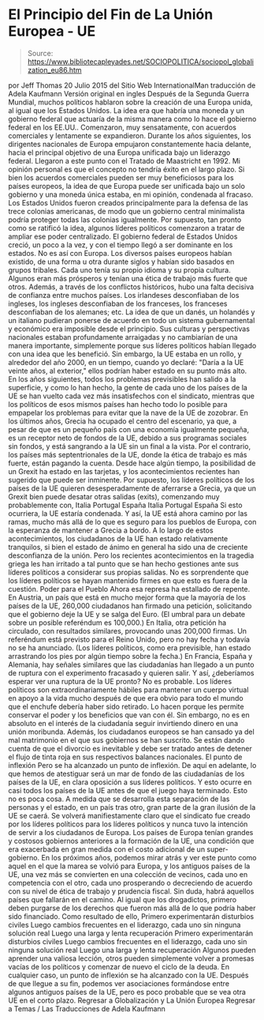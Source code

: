 # El Principio del Fin de La Unión Europea - UE

> Source: https://www.bibliotecapleyades.net/SOCIOPOLITICA/sociopol_globalization_eu86.htm

por Jeff Thomas 20 Julio 2015
del Sitio Web InternationalMan
traducción de Adela Kaufmann Versión original en ingles
Después de la Segunda Guerra Mundial, muchos políticos hablaron sobre la creación de una Europa unida, al igual que los Estados Unidos.
La idea era que habría una moneda y un gobierno federal que actuaría de la misma manera como lo hace el gobierno federal en los EE.UU.. Comenzaron, muy sensatamente, con acuerdos comerciales y lentamente se expandieron.
Durante los años siguientes, los dirigentes nacionales de Europa empujaron constantemente hacia delante, hacia el principal objetivo de una Europa unificada bajo un liderazgo federal. Llegaron a este punto con el Tratado de Maastricht en 1992. Mi opinión personal es que el concepto no tendría éxito en el largo plazo. Si bien los acuerdos comerciales pueden ser muy beneficiosos para los países europeos, la idea de que Europa puede ser unificada bajo un solo gobierno y una moneda única estaba, en mi opinión, condenada al fracaso.
Los Estados Unidos fueron creados principalmente para la defensa de las trece colonias americanas, de modo que un gobierno central minimalista podría proteger todas las colonias igualmente. Por supuesto, tan pronto como se ratificó la idea, algunos líderes políticos comenzaron a tratar de ampliar ese poder centralizado.
El gobierno federal de Estados Unidos creció, un poco a la vez, y con el tiempo llegó a ser dominante en los estados.
No es así con Europa. Los diversos países europeos habían existido, de una forma u otra durante siglos y habían sido basados en grupos tribales. Cada uno tenía su propio idioma y su propia cultura. Algunos eran más prósperos y tenían una ética de trabajo más fuerte que otros. Además, a través de los conflictos históricos, hubo una falta decisiva de confianza entre muchos países. Los irlandeses desconfiaban de los ingleses, los ingleses desconfiaban de los franceses, los franceses desconfiaban de los alemanes; etc.
La idea de que un danés, un holandés y un italiano pudieran ponerse de acuerdo en todo un sistema gubernamental y económico era imposible desde el principio. Sus culturas y perspectivas nacionales estaban profundamente arraigadas y no cambiarían de una manera importante, simplemente porque sus líderes políticos habían llegado con una idea que les benefició.
Sin embargo, la UE estaba en un rollo, y alrededor del año 2000, en un tiempo, cuando yo declaré: "Daría a la UE veinte años, al exterior," ellos podrían haber estado en su punto más alto.
En los años siguientes, todos los problemas previsibles han salido a la superficie, y como lo han hecho, la gente de cada uno de los países de la UE se han vuelto cada vez más insatisfechos con el sindicato, mientras que los políticos de esos mismos países han hecho todo lo posible para empapelar los problemas para evitar que la nave de la UE de zozobrar.
En los últimos años, Grecia ha ocupado el centro del escenario, ya que, a pesar de que es un pequeño país con una economía igualmente pequeña, es un receptor neto de fondos de la UE, debido a sus programas sociales sin fondos, y está sangrando a la UE sin un final a la vista.
Por el contrario, los países más septentrionales de la UE, donde la ética de trabajo es más fuerte, están pagando la cuenta. Desde hace algún tiempo, la posibilidad de un Grexit ha estado en las tarjetas, y los acontecimientos recientes han sugerido que puede ser inminente. Por supuesto, los líderes políticos de los países de la UE quieren desesperadamente de aferrarse a Grecia, ya que un Grexit bien puede desatar otras salidas (exits), comenzando muy probablemente con,
Italia Portugal España
Italia
Portugal
España
Si esto ocurriera, la UE estaría condenada.
Y así, la UE está ahora camino por las ramas, mucho más allá de lo que es seguro para los pueblos de Europa, con la esperanza de mantener a Grecia a bordo. A lo largo de estos acontecimientos, los ciudadanos de la UE han estado relativamente tranquilos, si bien el estado de ánimo en general ha sido una de creciente desconfianza de la unión.
Pero los recientes acontecimientos en la tragedia griega les han irritado a tal punto que se han hecho gestiones ante sus líderes políticos a considerar sus propias salidas.
No es sorprendente que los líderes políticos se hayan mantenido firmes en que esto es fuera de la cuestión.
Poder para el Pueblo Ahora esa represa ha estallado de repente.
En Austria, un país que está en mucho mejor forma que la mayoría de los países de la UE, 260,000 ciudadanos han firmado una petición, solicitando que el gobierno deje la UE y se salga del Euro. (El umbral para un debate sobre un posible referéndum es 100,000.)
En Italia, otra petición ha circulado, con resultados similares, provocando unas 200,000 firmas.
Un referéndum está previsto para el Reino Unido, pero no hay fecha y todavía no se ha anunciado. (Los líderes políticos, como era previsible, han estado arrastrando los pies por algún tiempo sobre la fecha.)
En Francia, España y Alemania, hay señales similares que las ciudadanías han llegado a un punto de ruptura con el experimento fracasado y quieren salir.
Y así, ¿deberíamos esperar ver una ruptura de la UE pronto? No es probable. Los líderes políticos son extraordinariamente hábiles para mantener un cuerpo virtual en apoyo a la vida mucho después de que era obvio para todo el mundo que el enchufe debería haber sido retirado.
Lo hacen porque les permite conservar el poder y los beneficios que van con él.
Sin embargo, no es en absoluto en el interés de la ciudadanía seguir invirtiendo dinero en una unión moribunda. Además, los ciudadanos europeos se han cansado ya del mal matrimonio en el que sus gobiernos se han suscrito.
Se están dando cuenta de que el divorcio es inevitable y debe ser tratado antes de detener el flujo de tinta roja en sus respectivos balances nacionales.
El punto de inflexión Pero se ha alcanzado un punto de inflexión.
De aquí en adelante, lo que hemos de atestiguar será un mar de fondo de las ciudadanías de los países de la UE, en clara oposición a sus líderes políticos. Y esto ocurre en casi todos los países de la UE antes de que el juego haya terminado.
Esto no es poca cosa. A medida que se desarrolla esta separación de las personas y el estado, en un país tras otro, gran parte de la gran ilusión de la UE se caerá. Se volverá manifiestamente claro que el sindicato fue creado por los líderes políticos para los líderes políticos y nunca tuvo la intención de servir a los ciudadanos de Europa. Los países de Europa tenían grandes y costosos gobiernos anteriores a la formación de la UE, una condición que era exacerbada en gran medida con el costo adicional de un super-gobierno. En los próximos años, podemos mirar atrás y ver este punto como aquel en el que la marea se volvió para Europa, y los antiguos países de la UE, una vez más se convierten en una colección de vecinos, cada uno en competencia con el otro, cada uno prosperando o decreciendo de acuerdo con su nivel de ética de trabajo y prudencia fiscal.
Sin duda, habrá aquellos países que fallarán en el camino. Al igual que los drogadictos, primero deben purgarse de los derechos que fueron más allá de lo que podría haber sido financiado.
Como resultado de ello,
Primero experimentarán disturbios civiles Luego cambios frecuentes en el liderazgo, cada uno sin ninguna solución real Luego una larga y lenta recuperación
Primero experimentarán disturbios civiles
Luego cambios frecuentes en el liderazgo, cada uno sin ninguna solución real
Luego una larga y lenta recuperación
Algunos pueden aprender una valiosa lección, otros pueden simplemente volver a promesas vacías de los políticos y comenzar de nuevo el ciclo de la deuda.
En cualquier caso, un punto de inflexión se ha alcanzado con la UE. Después de que llegue a su fin, podemos ver asociaciones formándose entre algunos antiguos países de la UE, pero es poco probable que se vea otra UE en el corto plazo.
Regresar a Globalización y La Unión Europea
Regresar a Temas / Las Traducciones de Adela Kaufmann
